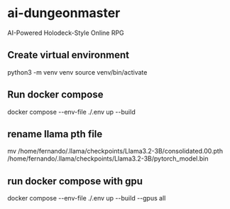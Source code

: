 # ai-dungeonmaster
AI-Powered Holodeck-Style Online RPG

## Create virtual environment
python3 -m venv venv
source venv/bin/activate

## Run docker compose
docker compose --env-file ./.env up --build

## rename llama pth file
mv /home/fernando/.llama/checkpoints/Llama3.2-3B/consolidated.00.pth /home/fernando/.llama/checkpoints/Llama3.2-3B/pytorch_model.bin

## run docker compose with gpu
docker compose --env-file ./.env up --build --gpus all